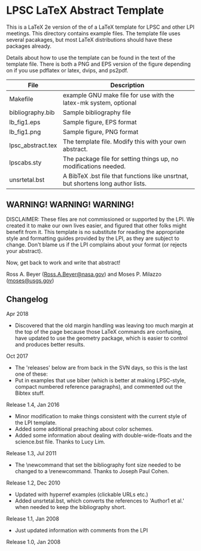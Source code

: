 # LPSC LaTeX Abstract Template

This is a LaTeX 2e version of the of a LaTeX template for LPSC and
other LPI meetings.  This directory contains example files.  The template file
uses several pacakages, but most LaTeX distributions should have
these packages already.

Details about how to use the template can be found in the text of
the template file.  There is both a PNG and EPS version of the
figure depending on if you use pdflatex or latex, dvips, and ps2pdf.

| File               | Description                                                                      |
| ----               | -----------
| Makefile           | example GNU make file for use with the latex-mk system, optional                 |
| bibliography.bib   | Sample bibliography file                                                         |
| lb_fig1.eps        | Sample figure, EPS format                                                        |
| lb_fig1.png        | Sample figure, PNG format                                                        |
| lpsc_abstract.tex  | The template file.  Modify this with your own abstract.                          |
| lpscabs.sty        | The package file for setting things up, no modifications needed.                 |
| unsrtetal.bst      | A BibTeX .bst file that functions like unsrtnat, but shortens long author lists. |


## WARNING! WARNING! WARNING!

DISCLAIMER:  These files are not commissioned or supported by the
LPI.  We created it to make our own lives easier, and figured that
other folks might benefit from it.  This template is no substitute
for reading the appropriate style and formatting guides provided
by the LPI, as they are subject to change.  Don't blame us if the
LPI complains about your format (or rejects your abstract).


Now, get back to work and write that abstract!

Ross A. Beyer (Ross.A.Beyer@nasa.gov) and 
Moses P. Milazzo (moses@usgs.gov)



## Changelog

Apr 2018
- Discovered that the old margin handling was leaving too much margin at the top of the page because
	those LaTeX commands are confusing, have updated to use the geometry package, which is easier to
	control and produces better results.

Oct 2017
- The 'releases' below are from back in the SVN days, so this is the last one of these:
- Put in examples that use biber (which is better at making LPSC-style, compact 
	numbered reference paragraphs), and commented out the Bibtex stuff.

Release 1.4, Jan 2016
- Minor modification to make things consistent with the current style 
	of the LPI template.
- Added some additional preaching about color schemes.
- Added some information about dealing with double-wide-floats and
    the science.bst file.  Thanks to Lucy Lim.

Release 1.3, Jul 2011
- The \newcommand that set the bibliography font size needed to be 
	changed to a \renewcommand.  Thanks to Joseph Paul Cohen.


Release 1.2, Dec 2010
- Updated with hyperref examples (clickable URLs etc.)
- Added unsrtetal.bst, which converts the references to 
	'Author1 et al.' when needed to keep the bibliography short.

Release 1.1, Jan 2008
- Just updated information with comments from the LPI

Release 1.0, Jan 2008
